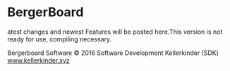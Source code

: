 # BergerBoard

atest changes and newest Features will be posted here.This version is not ready for use, compiling necessary.

Bergerboard Software © 2016 Software Development Kellerkinder (SDK) www.kellerkinder.xyz
